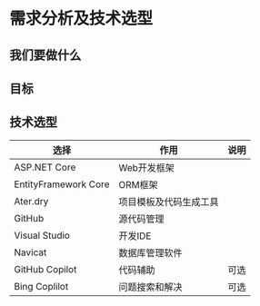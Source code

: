 # 需求分析及技术选型

## 我们要做什么

## 目标

## 技术选型

|选择  |作用  |说明|
|---------|---------|---------|
|ASP.NET Core     |Web开发框架         |         |
|EntityFramework Core     |ORM框架         |         |
|Ater.dry     | 项目模板及代码生成工具        |         |
|GitHub     |  源代码管理       |         |
|Visual Studio     | 开发IDE        |         |
|Navicat|数据库管理软件||
|GitHub Copilot     |  代码辅助       | 可选        |
|Bing Coplilot|问题搜索和解决|可选|
